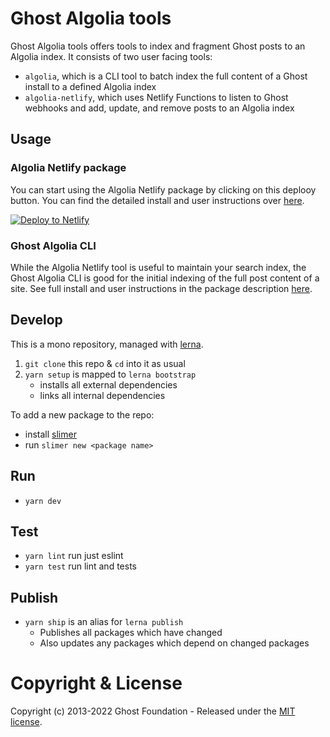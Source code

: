 # Ghost Algolia tools

Ghost Algolia tools offers tools to index and fragment Ghost posts to an Algolia index. It consists of two user facing tools:

- `algolia`, which is a CLI tool to batch index the full content of a Ghost install to a defined Algolia index
- `algolia-netlify`, which uses Netlify Functions to listen to Ghost webhooks and add, update, and remove posts to an Algolia index


## Usage

### Algolia Netlify package

You can start using the Algolia Netlify package by clicking on this deplooy button. You can find the detailed install and user instructions over [here](https://github.com/TryGhost/algolia/tree/master/packages/algolia-netlify).

[![Deploy to Netlify](https://www.netlify.com/img/deploy/button.svg)](https://app.netlify.com/start/deploy?repository=https://github.com/Prathap-puthran/algolia-custom)

### Ghost Algolia CLI

While the Algolia Netlify tool is useful to maintain your search index, the Ghost Algolia CLI is good for the initial indexing of the full post content of a site. See full install and user instructions in the package description [here](https://github.com/TryGhost/algolia/tree/master/packages/algolia).

## Develop

This is a mono repository, managed with [lerna](https://lernajs.io/).

1. `git clone` this repo & `cd` into it as usual
2. `yarn setup` is mapped to `lerna bootstrap`
   - installs all external dependencies
   - links all internal dependencies

To add a new package to the repo:
   - install [slimer](https://github.com/TryGhost/slimer)
   - run `slimer new <package name>`


## Run

- `yarn dev`


## Test

- `yarn lint` run just eslint
- `yarn test` run lint and tests


## Publish

- `yarn ship` is an alias for `lerna publish`
    - Publishes all packages which have changed
    - Also updates any packages which depend on changed packages


# Copyright & License

Copyright (c) 2013-2022 Ghost Foundation - Released under the [MIT license](LICENSE).
